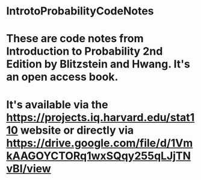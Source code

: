 # IntrotoProbabilityCodeNotes

# These are code notes from Introduction to Probability 2nd Edition by Blitzstein and Hwang. It's an open access book.
# It's available via the https://projects.iq.harvard.edu/stat110 website or directly via https://drive.google.com/file/d/1VmkAAGOYCTORq1wxSQqy255qLJjTNvBI/view
